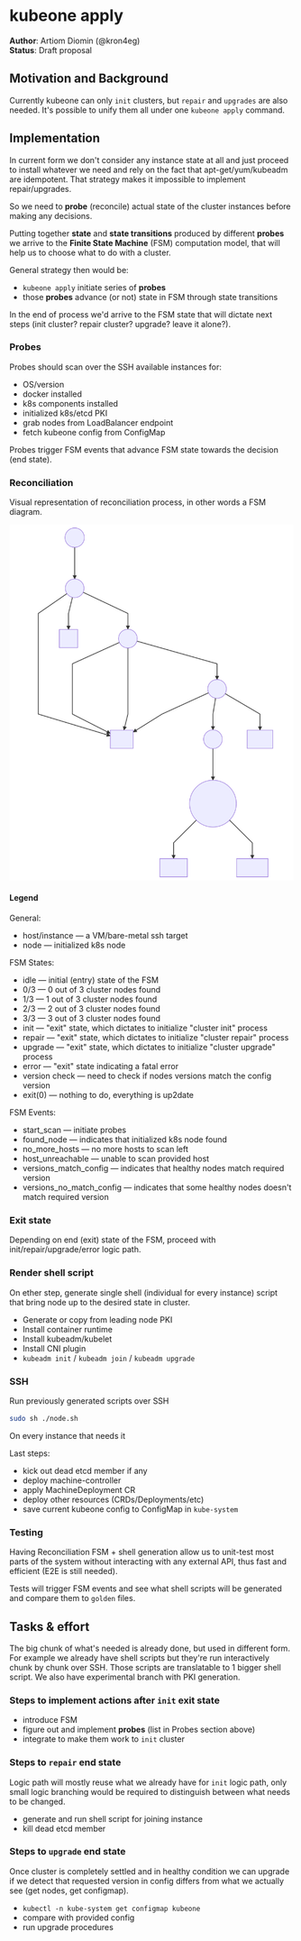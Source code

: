 # kubeone apply

**Author**: Artiom Diomin (@kron4eg)  
**Status**: Draft proposal

## Motivation and Background
Currently kubeone can only `init` clusters, but `repair` and `upgrades` are
also needed. It's possible to unify them all under one `kubeone apply` command.

## Implementation
In current form we don't consider any instance state at all and just proceed to
install whatever we need and rely on the fact that apt-get/yum/kubeadm are
idempotent. That strategy makes it impossible to implement repair/upgrades.

So we need to **probe** (reconcile) actual state of the cluster instances before
making any decisions.

Putting together **state** and **state transitions** produced by different
**probes** we arrive to the **Finite State Machine** (FSM) computation model,
that will help us to choose what to do with a cluster.

General strategy then would be:
* `kubeone apply` initiate series of **probes**
* those **probes** advance (or not) state in FSM through state transitions

In the end of process we'd arrive to the FSM state that will dictate next steps
(init cluster? repair cluster? upgrade? leave it alone?).

### Probes
Probes should scan over the SSH available instances for:
* OS/version 
* docker installed
* k8s components installed
* initialized k8s/etcd PKI
* grab nodes from LoadBalancer endpoint
* fetch kubeone config from ConfigMap

Probes trigger FSM events that advance FSM state towards the decision (end
state).

### Reconciliation
Visual representation of reconciliation process, in other words a FSM diagram.

![Reconciliation FSM](0001-fms.svg)

#### Legend
General:
* host/instance — a VM/bare-metal ssh target
* node — initialized k8s node

FSM States:
* idle — initial (entry) state of the FSM
* 0/3 — 0 out of 3 cluster nodes found
* 1/3 — 1 out of 3 cluster nodes found
* 2/3 — 2 out of 3 cluster nodes found
* 3/3 — 3 out of 3 cluster nodes found
* init — "exit" state, which dictates to initialize "cluster init" process
* repair — "exit" state, which dictates to initialize "cluster repair" process
* upgrade — "exit" state, which dictates to initialize "cluster upgrade" process
* error — "exit" state indicating a fatal error
* version check — need to check if nodes versions match the config version
* exit(0) — nothing to do, everything is up2date

FSM Events:
* start_scan — initiate probes
* found_node — indicates that initialized k8s node found
* no_more_hosts — no more hosts to scan left
* host_unreachable — unable to scan provided host
* versions_match_config — indicates that healthy nodes match required
  version
* versions_no_match_config — indicates that some healthy nodes doesn't match
  required version

### Exit state
Depending on end (exit) state of the FSM, proceed with init/repair/upgrade/error logic
path.

### Render shell script
On ether step, generate single shell (individual for every instance) script that
bring node up to the desired state in cluster.
* Generate or copy from leading node PKI
* Install container runtime
* Install kubeadm/kubelet
* Install CNI plugin
* `kubeadm init` / `kubeadm join` / `kubeadm upgrade`

### SSH
Run previously generated scripts over SSH
```bash
sudo sh ./node.sh
```
On every instance that needs it

Last steps:
* kick out dead etcd member if any
* deploy machine-controller
* apply MachineDeployment CR
* deploy other resources (CRDs/Deployments/etc)
* save current kubeone config to ConfigMap in `kube-system`

### Testing
Having Reconciliation FSM + shell generation allow us to unit-test most parts of
the system without interacting with any external API, thus fast and efficient
(E2E is still needed).

Tests will trigger FSM events and see what shell scripts will be generated
and compare them to `golden` files.

## Tasks & effort
The big chunk of what's needed is already done, but used in different form. For
example we already have shell scripts but they're run interactively chunk by
chunk over SSH. Those scripts are translatable to 1 bigger shell script. We also
have experimental branch with PKI generation.

### Steps to implement actions after `init` exit state
* introduce FSM
* figure out and implement **probes** (list in Probes section above)
* integrate to make them work to `init` cluster

### Steps to `repair` end state
Logic path will mostly reuse what we already have for `init` logic path, only
small logic branching would be required to distinguish between what needs to be
changed.

* generate and run shell script for joining instance
* kill dead etcd member

### Steps to `upgrade` end state
Once cluster is completely settled and in healthy condition we can upgrade if we
detect that requested version in config differs from what we actually see (get
nodes, get configmap).

* `kubectl -n kube-system get configmap kubeone`
* compare with provided config
* run upgrade procedures
